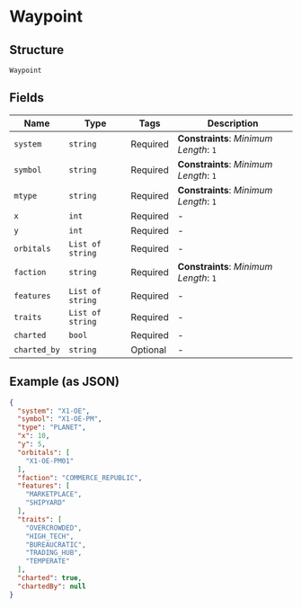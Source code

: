 
# Waypoint

## Structure

`Waypoint`

## Fields

| Name | Type | Tags | Description |
|  --- | --- | --- | --- |
| `system` | `string` | Required | **Constraints**: *Minimum Length*: `1` |
| `symbol` | `string` | Required | **Constraints**: *Minimum Length*: `1` |
| `mtype` | `string` | Required | **Constraints**: *Minimum Length*: `1` |
| `x` | `int` | Required | - |
| `y` | `int` | Required | - |
| `orbitals` | `List of string` | Required | - |
| `faction` | `string` | Required | **Constraints**: *Minimum Length*: `1` |
| `features` | `List of string` | Required | - |
| `traits` | `List of string` | Required | - |
| `charted` | `bool` | Required | - |
| `charted_by` | `string` | Optional | - |

## Example (as JSON)

```json
{
  "system": "X1-OE",
  "symbol": "X1-OE-PM",
  "type": "PLANET",
  "x": 10,
  "y": 5,
  "orbitals": [
    "X1-OE-PM01"
  ],
  "faction": "COMMERCE_REPUBLIC",
  "features": [
    "MARKETPLACE",
    "SHIPYARD"
  ],
  "traits": [
    "OVERCROWDED",
    "HIGH_TECH",
    "BUREAUCRATIC",
    "TRADING_HUB",
    "TEMPERATE"
  ],
  "charted": true,
  "chartedBy": null
}
```

